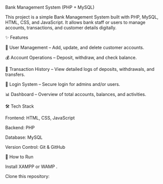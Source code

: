 Bank Management System (PHP + MySQL)

This project is a simple Bank Management System built with PHP, MySQL, HTML, CSS, and JavaScript.
It allows bank staff or users to manage accounts, transactions, and customer details digitally.

✨ Features

👤 User Management – Add, update, and delete customer accounts.

💰 Account Operations – Deposit, withdraw, and check balance.

🔄 Transaction History – View detailed logs of deposits, withdrawals, and transfers.

🔐 Login System – Secure login for admins and/or users.

📊 Dashboard – Overview of total accounts, balances, and activities.

🛠️ Tech Stack

Frontend: HTML, CSS, JavaScript

Backend: PHP

Database: MySQL

Version Control: Git & GitHub

🚀 How to Run

Install XAMPP
 or WAMP
.

Clone this repository:
